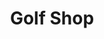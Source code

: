---
title: "Golf Shop"
address: "35, Hi-Park Shopping Centre, High St, Belfast, County Antrim BT1 2JZ"
tel: "028 9022 3030"
county: "Antrim"
category: "Golf Equipment"
type: "Content"
lat: "54.600598"
lng: "-5.925125"
---